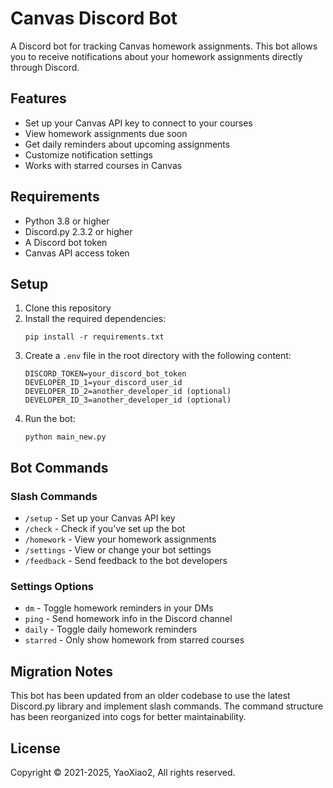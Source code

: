 # Canvas Discord Bot

A Discord bot for tracking Canvas homework assignments. This bot allows you to receive notifications about your homework assignments directly through Discord.

## Features

- Set up your Canvas API key to connect to your courses
- View homework assignments due soon
- Get daily reminders about upcoming assignments
- Customize notification settings
- Works with starred courses in Canvas

## Requirements

- Python 3.8 or higher
- Discord.py 2.3.2 or higher
- A Discord bot token
- Canvas API access token

## Setup

1. Clone this repository
2. Install the required dependencies:
   ```
   pip install -r requirements.txt
   ```
3. Create a `.env` file in the root directory with the following content:
   ```
   DISCORD_TOKEN=your_discord_bot_token
   DEVELOPER_ID_1=your_discord_user_id
   DEVELOPER_ID_2=another_developer_id (optional)
   DEVELOPER_ID_3=another_developer_id (optional)
   ```
4. Run the bot:
   ```
   python main_new.py
   ```

## Bot Commands

### Slash Commands

- `/setup` - Set up your Canvas API key
- `/check` - Check if you've set up the bot
- `/homework` - View your homework assignments
- `/settings` - View or change your bot settings
- `/feedback` - Send feedback to the bot developers

### Settings Options

- `dm` - Toggle homework reminders in your DMs
- `ping` - Send homework info in the Discord channel
- `daily` - Toggle daily homework reminders
- `starred` - Only show homework from starred courses

## Migration Notes

This bot has been updated from an older codebase to use the latest Discord.py library and implement slash commands. The command structure has been reorganized into cogs for better maintainability.

## License

Copyright © 2021-2025, YaoXiao2, All rights reserved.
